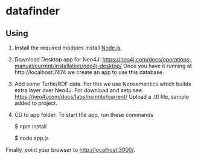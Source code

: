 # datafinder

## Using
1) Install the required modules
Install [Node.js](http://nodejs.org).


2) Download Desktop app for Neo4J: https://neo4j.com/docs/operations-manual/current/installation/neo4j-desktop/
Once you have it running at http://localhost:7474 we create an app to use this database.

3) Add some Turtle/RDF data. 
For this we use Neosemantics which builds extra layer over Neo4J. For download and setp see: https://neo4j.com/docs/labs/nsmntx/current/
Upload a .ttl file, sample added to project.

4) CD to app folder. To start the app, run these commands

    $ npm install
    
    $ node app.js

Finally, point your browser to
[http://localhost:3000/](http://localhost:3000/).
